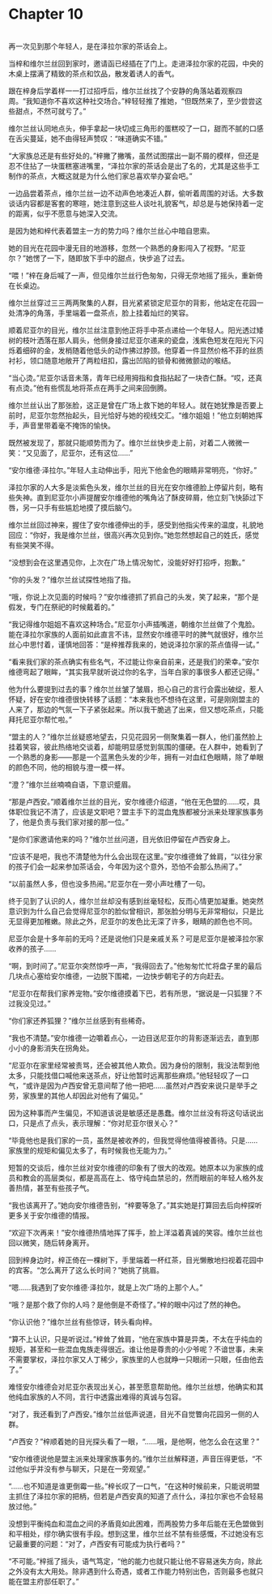 # Chapter 10

<br>
再一次见到那个年轻人，是在泽拉尔家的茶话会上。

当梓和维尔兰丝回到家时，邀请函已经插在了门上。走进泽拉尔家的花园，中央的木桌上摆满了精致的茶点和饮品，散发着诱人的香气。

跟在梓身后学着样一一打过招呼后，维尔兰丝找了个安静的角落站着观察四周。“我知道你不喜欢这种社交场合。”梓轻轻推了推她，“但既然来了，至少尝尝这些甜点，不然可就亏了。”

维尔兰丝认同地点头，伸手拿起一块切成三角形的蛋糕咬了一口，甜而不腻的口感在舌尖蔓延，她不由得轻声赞叹：“味道确实不错。”

“大家族总还是有些好处的。”梓撇了撇嘴，虽然试图摆出一副不屑的模样，但还是忍不住拈了一块蛋糕塞进嘴里，“泽拉尔家的茶话会是出了名的，尤其是这些手工制作的茶点，大概这就是为什么他们家总喜欢举办宴会吧。”

一边品尝着茶点，维尔兰丝一边不动声色地凑近人群，偷听着周围的对话。大多数谈话内容都是客套的寒暄，她注意到这些人谈吐礼貌客气，却总是与她保持着一定的距离，似乎不愿意与她深入交流。

是因为她和梓代表着盟主一方的势力吗？维尔兰丝心中暗自思索。

她的目光在花园中漫无目的地游移，忽然一个熟悉的身影闯入了视野。“尼亚尔？”她愣了一下，随即放下手中的甜点，快步追了过去。

“喂！”梓在身后喊了一声，但见维尔兰丝行色匆匆，只得无奈地摇了摇头，重新倚在长桌边。

维尔兰丝穿过三三两两聚集的人群，目光紧紧锁定尼亚尔的背影，他站定在花园一处清净的角落，手里端着一盘茶点，脸上挂着灿烂的笑容。

顺着尼亚尔的目光，维尔兰丝注意到他正将手中茶点递给一个年轻人。阳光透过矮树的枝叶洒落在那人肩头，他侧身接过尼亚尔递来的瓷盘，浅紫色短发在阳光下闪烁着细碎的金，发梢随着他低头的动作拂过脖颈。他穿着一件显然价格不菲的丝质衬衫，领口随意地敞开了两粒纽扣，露出凹陷的锁骨和微微颤动的喉结。

“当心烫。”尼亚尔话音未落，青年已经用拇指和食指拈起了一块杏仁酥。“哎，还真有点烫。”他有些慌乱地将茶点在两手之间来回倒腾。

维尔兰丝认出了那张脸，这正是曾在广场上救下她的年轻人。就在她犹豫是否要上前时，尼亚尔忽然抬起头，目光恰好与她的视线交汇。“维尔姐姐！”他立刻朝她挥手，声音里带着毫不掩饰的愉快。

既然被发现了，那就只能顺势而为了。维尔兰丝快步走上前，对着二人微微一笑：“又见面了，尼亚尔，还有这位……”

“安尔维德·泽拉尔。”年轻人主动伸出手，阳光下他金色的眼睛非常明亮，“你好。”

泽拉尔家的人大多是淡紫色头发，维尔兰丝的目光在安尔维德脸上停留片刻，略有些失神。直到尼亚尔小声提醒安尔维德他的嘴角沾了酥皮碎屑，他立刻飞快舔过下唇，另一只手有些尴尬地摸了摸后脑勺。

维尔兰丝回过神来，握住了安尔维德伸出的手，感受到他指尖传来的温度，礼貌地回应：“你好，我是维尔兰丝，很高兴再次见到你。”她忽然想起自己的姓氏，感觉有些哭笑不得。

“没想到会在这里遇见你，上次在广场上情况匆忙，没能好好打招呼，抱歉。”

“你的头发？”维尔兰丝试探性地指了指。

“哦，你说上次见面的时候吗？”安尔维德抓了抓自己的头发，笑了起来，“那个是假发，专门在祭祀的时候戴着的。”

“我记得维尔姐姐不喜欢这种场合。”尼亚尔小声插嘴道，朝维尔兰丝做了个鬼脸。能在泽拉尔家族的人面前如此直言不讳，显然安尔维德平时的脾气就很好，维尔兰丝心中思忖着，谨慎地回答：“是梓推荐我来的，她说泽拉尔家的茶点值得一试。”

“看来我们家的茶点确实有些名气，不过能让你亲自前来，还是我们的荣幸。”安尔维德弯起了眼眸，“其实我早就听说过你的名字，当年白家的事很多人都还记得。”

他为什么要提到过去的事？维尔兰丝皱了皱眉，担心自己的言行会露出破绽，惹人怀疑，好在安尔维德很快转移了话题：“本来我也不想待在这里，可是刚刚盟主的人来了，那边的气氛一下子紧张起来。所以我干脆逃了出来，但又想吃茶点，只能拜托尼亚尔帮忙啦。”

“盟主的人？”维尔兰丝疑惑地望去，只见花园另一侧聚集着一群人，他们虽然脸上挂着笑容，彼此热络地交谈着，却能明显感觉到氛围的僵硬。在人群中，她看到了一个熟悉的身影——那是一个蓝黑色头发的少年，拥有一对血红色眼睛，除了单眼的颜色不同，他的相貌与澄一模一样。

“澄？”维尔兰丝喃喃自语，下意识蹙眉。

“那是卢西安。”顺着维尔兰丝的目光，安尔维德介绍道，“他在无色盟的……哎，具体职位我记不清了，应该是文职吧？盟主手下的混血鬼族都被分派来处理家族事务了，他是负责与我们家对接的那一位。”

“是你们家邀请他来的吗？”维尔兰丝问道，目光依旧停留在卢西安身上。

“应该不是吧，我也不清楚他为什么会出现在这里。”安尔维德耸了耸肩，“以往分家的孩子们会一起来参加茶话会，今年因为这个意外，恐怕不会那么热闹了。”

“以前虽然人多，但也没多热闹。”尼亚尔在一旁小声吐槽了一句。

终于见到了认识的人，维尔兰丝却没有感到丝毫轻松，反而心情更加凝重。她突然意识到为什么自己会觉得尼亚尔的脸似曾相识，那张脸分明与无非常相似，只是比无显得更加稚嫩。除此之外，尼亚尔的发色比无深了许多，眼睛的颜色也不同。

尼亚尔会是十多年前的无吗？还是说他们只是亲戚关系？可是尼亚尔是被泽拉尔家收养的孩子……

“啊，到时间了。”尼亚尔突然惊呼一声，“我得回去了。”他匆匆忙忙将盘子里的最后几块点心塞给安尔维德，一边脱下围裙，一边快步朝宅子的方向赶去。

“尼亚尔在帮我们家养宠物。”安尔维德摸着下巴，若有所思，“据说是一只狐狸？不过我没见过。”

“你们家还养狐狸？”维尔兰丝感到有些稀奇。

“我也不清楚。”安尔维德一边嚼着点心，一边目送尼亚尔的背影逐渐远去，直到那小小的身影消失在拐角处。

“尼亚尔在家里经常被责骂，还会被其他人欺负。因为身份的限制，我没法帮到他太多，只能找借口喊他来送茶点，好让他暂时远离那些麻烦。”他轻轻叹了一口气，“或许是因为卢西安曾无意间帮了他一把吧……虽然对卢西安来说只是举手之劳，家族里的其他人却因此对他有了偏见。”

因为这种事而产生偏见，不知道该说是敏感还是愚蠢。维尔兰丝没有将这句话说出口，只是点了点头，表示理解：“你对尼亚尔很关心？”

“毕竟他也是我们家的一员，虽然是被收养的，但我觉得他值得被善待。只是……家族里的规矩和偏见太多了，有时候我也无能为力。”

短暂的交谈后，维尔兰丝对安尔维德的印象有了很大的改观。她原本以为家族的成员和教会的高层类似，都是高高在上、恪守纯血禁忌的，然而眼前的年轻人格外友善热情，甚至有些孩子气。

“我也该离开了。”她向安尔维德告别，“梓要等急了。”其实她是打算回去后向梓探听更多关于安尔维德的情报。

“欢迎下次再来！”安尔维德热情地挥了挥手，脸上洋溢着真诚的笑容。维尔兰丝也回以微笑，随后转身离开。

回到梓身边时，梓正倚在一棵树下，手里端着一杯红茶，目光懒散地扫视着花园中的宾客。“怎么离开了这么长时间？”她挑了挑眉。

“嗯……我遇到了安尔维德·泽拉尔，就是上次广场的上那个人。”

“哦？是那个救了你的人吗？是他倒是不奇怪了。”梓的眼中闪过了然的神色。

“你认识他？”维尔兰丝有些惊讶，转头看向梓。

“算不上认识，只是听说过。”梓耸了耸肩，“他在家族中算是异类，不太在乎纯血的规矩，甚至和一些混血鬼族走得很近。谁让他是尊贵的小少爷呢？不谙世事，未来不需要掌权，泽拉尔家又人丁稀少，家族里的人也就睁一只眼闭一只眼，任由他去了。”

难怪安尔维德会对尼亚尔表现出关心，甚至愿意帮助他。维尔兰丝想，他确实和其他纯血家族的人不同，言行中透露出难得的真诚与包容。

“对了，我还看到了卢西安。”维尔兰丝低声说道，目光不自觉瞥向花园另一侧的人群。

“卢西安？”梓顺着她的目光探头看了一眼，“……哦，是他啊，他怎么会在这里？”

“安尔维德说他是盟主派来处理家族事务的。”维尔兰丝解释道，声音压得更低，“不过他似乎并没有参与聊天，只是在一旁观望。”

“……也不知道是谁更倒霉一些。”梓长叹了一口气，“在这种时候前来，只能说明盟主抓住了泽拉尔家的把柄，但若是卢西安真的知道了点什么，泽拉尔家也不会轻易放过他。”

没想到平衡纯血和混血之间的矛盾竟如此困难，而两股势力多年后能在无色盟做到和平相处，缪尔确实很有手段。想到这里，维尔兰丝不禁有些感慨，不过她没有忘记最重要的问题：“对了，卢西安有可能成为执行者吗？”

“不可能。”梓摇了摇头，语气笃定，“他的能力也就只能让他不容易迷失方向，除此之外没有太大用处。除非遇到什么奇遇，或者工作能力特别出色，否则最多也就只能在盟主府邸任职了。”
